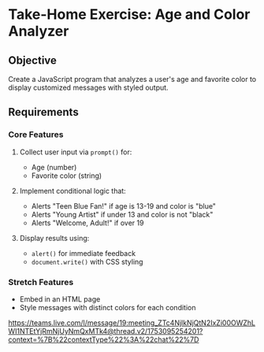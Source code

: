 # Take-Home Exercise: Age and Color Analyzer

## Objective
Create a JavaScript program that analyzes a user's age and favorite color to display customized messages with styled output.

## Requirements

### Core Features
1. Collect user input via `prompt()` for:
   - Age (number)
   - Favorite color (string)

2. Implement conditional logic that:
   - Alerts "Teen Blue Fan!" if age is 13-19 and color is "blue"
   - Alerts "Young Artist" if under 13 and color is not "black"
   - Alerts "Welcome, Adult!" if over 19

3. Display results using:
   - `alert()` for immediate feedback
   - `document.write()` with CSS styling

### Stretch Features
- Embed in an HTML page
- Style messages with distinct colors for each condition


https://teams.live.com/l/message/19:meeting_ZTc4NjlkNjQtN2IxZi00OWZhLWI1NTEtYjRmNjUyNmQxMTk4@thread.v2/1753095254201?context=%7B%22contextType%22%3A%22chat%22%7D